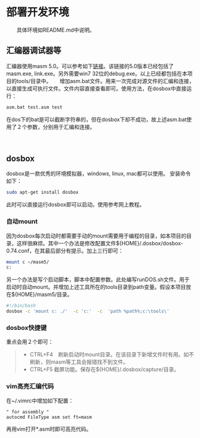 

# 部署开发环境
　　具体环境如README.md中说明。

## 汇编器调试器等
汇编器使用masm 5.0。可以参考如下[链接](http://blog.fishc.com/602.html)。该链接的5.0版本已经包括了masm.exe, link.exe。另外需要win7 32位的debug.exe。以上已经都包括在本项目的tools/目录中。
　
增加asm.bat文件。用来一次完成对源文件的汇编和连接，以直接生成可执行文件。文件内容直接查看即可。使用方法，在dosbox中直接运行：

```bat
asm.bat test.asm test
```

在dos下的bat是可以截断字符串的，但在dosbox下却不成功，故上述asm.bat使用了２个参数，分别用于汇编和连接。

　
## dosbox
dosbox是一款优秀的环境模拟器，windows, linux, mac都可以使用。
安装命令如下：

```bash
sudo apt-get install dosbox
```

此时可以直接运行dosbox即可以启动。使用参考网上教程。
    
### 自动mount    

因为dosbox每次启动时都需要手动的mount需要用于编程的目录，如本项目的目录，这样很麻烦。其中一个办法是修改配置文件${HOME}/.dosbox/dosbox-0.74.conf，在其最后部分有提示。加上三行即可：

```bash
mount c ~/masm5/  
c:  
```

另一个办法是写个启动脚本，脚本中配置参数。此处编写runDOS.sh文件。用于启动时自动mount。并增加上述工具所在的tools目录到path变量。假设本项目放在${HOME}/masm5/目录。

```bash
#!/bin/bash
dosbox -c 'mount c: ./'  -c 'c:'  -c  'path %path%;c:\tools\'
```

### dosbox快捷键

重点会用２个即可：
> * CTRL+F4　刷新启动时mount目录。在该目录下新增文件时有用。如不刷新，则masm等工具会报错找不到文件。
> * CTRL+F5 截屏功能。保存在${HOME}/.dosbox/capture/目录。

### vim高亮汇编代码

在~/.vimrc中增加如下配置：
```vim
" for assembly "
autocmd FileType asm set ft=masm
```
再用vim打开*.asm时即可高亮代码。


